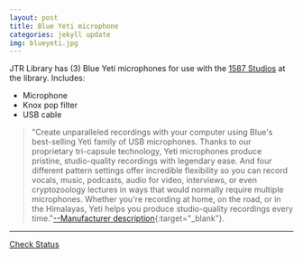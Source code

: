 ```yaml
---
layout: post
title: Blue Yeti microphone
categories: jekyll update
img: blueyeti.jpg
---
```


JTR Library has (3) Blue Yeti microphones for use with the [1587 Studios](https://library.depaul.edu/technology/spaces/Pages/Studio-G.aspx) at the library.
Includes:

* Microphone
* Knox pop filter
* USB cable

> "Create unparalleled recordings with your computer using Blue's best-selling Yeti family of USB microphones. Thanks to our proprietary tri-capsule technology, Yeti microphones produce pristine, studio-quality recordings with legendary ease. And four different pattern settings offer incredible flexibility so you can record vocals, music, podcasts, audio for video, interviews, or even cryptozoology lectures in ways that would normally require multiple microphones. Whether you're recording at home, on the road, or in the Himalayas, Yeti helps you produce studio-quality recordings every time."[--Manufacturer description](https://www.bluedesigns.com/products/yeti/){:target="_blank"}. 
___
<a href="https://vufind.carli.illinois.edu/vf-dpu/Record/dpu_1255807" target="_blank" class="btn btn-primary btn-lg">Check Status</a>
